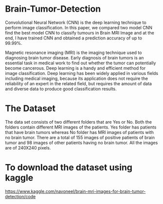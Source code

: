 # Brain-Tumor-Detection
Convolutional Neural Network (CNN) is the deep learning technique to perform image classification. In this paper, we compared two model CNN find the best model CNN to classify tumours in Brain MRI Image and at the end, I have trained CNN and obtained a prediction accuracy of up to 99.99%.

Magnetic resonance imaging (MRI) is the imaging technique used to diagnosing brain tumor disease. Early diagnosis of brain tumors is an essential task in medical work to find out whether the tumor can potentially become cancerous. Deep learning is a handy and efficient method for image classification. Deep learning has been widely applied in various fields including medical imaging, because its application does not require the reliability of an expert in the related field, but requires the amount of data and diverse data to produce good classification results. 

# The Dataset 

The data set consists of two different folders that are Yes or No. Both the folders contain different MRI images of the patients. Yes folder has patients that have brain tumors whereas No folder has MRI images of patients with no brain tumor. There are a total of 155 images of positive patients of brain tumor and 98 images of other patients having no brain tumor. All the images are of 240X240 pixels. 

# To download the dataset using kaggle

https://www.kaggle.com/navoneel/brain-mri-images-for-brain-tumor-detection/code
